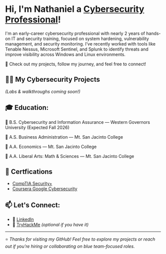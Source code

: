 <h1>Hi, I'm Nathaniel a <a href="https://linkedin.com/in/nlmarques">Cybersecurity Professional</a>!</h1>

I'm an early-career cybersecurity professional with nearly 2 years of hands-on IT and security training, focused on system hardening, vulnerability management, and security monitoring. I’ve recently worked with tools like Tenable Nessus, Microsoft Sentinel, and Splunk to identify threats and improve visibility across Windows and Linux environments.

🚀 Check out my projects, follow my journey, and feel free to connect!

<h2>👨‍💻 My Cybersecurity Projects</h2>

*(Labs & walkthroughs coming soon!)*


## 🎓 Education:

🏅 B.S. Cybersecurity and Information Assurance — Western Governors University (Expected Fall 2026) 

🏅 A.S. Business Administration — Mt. San Jacinto College  

🏅 A.A. Economics — Mt. San Jacinto College  

🏅 A.A. Liberal Arts: Math & Sciences — Mt. San Jacinto College  


## 📜  Certfications

  - [CompTIA Security+](https://www.credly.com/badges/9fc3f44d-e61c-49ed-89d4-7c5b8aa96e7a/public_url)
  - [Coursera Google Cybersecurity](https://coursera.org/share/8a28bf4991ef7eb348a6c47a5206e205)

## 📫 Let's Connect:
- 💼 [LinkedIn](https://linkedin.com/in/nlmarques)
- 🧠 [TryHackMe](https://tryhackme.com/p/laporte) *(optional if you have it)*

---

⭐ *Thanks for visiting my GitHub! Feel free to explore my projects or reach out if you’re hiring or collaborating on blue team-focused roles.*

